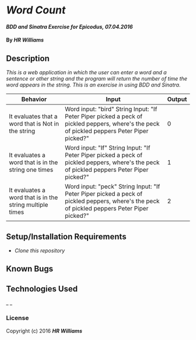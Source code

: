# _Word Count_

#### _BDD and Sinatra Exercise for Epicodus, 07.04.2016_

#### By _HR Williams_

## Description

_This is a web application in which the user can enter a word and a sentence or other string and the program will return the number of time the word appears in the string. This is an exercise in using BDD and Sinatra._

|Behavior    |Input   |Output   |
|---|---|---|
| It evaluates that a word that is Not in the string | Word input: "bird" String Input: "If Peter Piper picked a peck of pickled peppers, where's the peck of pickled peppers Peter Piper picked?" | 0 |
| It evaluates a word that is in the string one times | Word input: "If" String Input: "If Peter Piper picked a peck of pickled peppers, where's the peck of pickled peppers Peter Piper picked?" | 1 |
| It evaluates a word that is in the string multiple times | Word input: "peck" String Input: "If Peter Piper picked a peck of pickled peppers, where's the peck of pickled peppers Peter Piper picked?" | 2 |


## Setup/Installation Requirements

* _Clone this repository_

## Known Bugs

## Technologies Used

_ _

### License

Copyright (c) 2016 **_HR Williams_**

